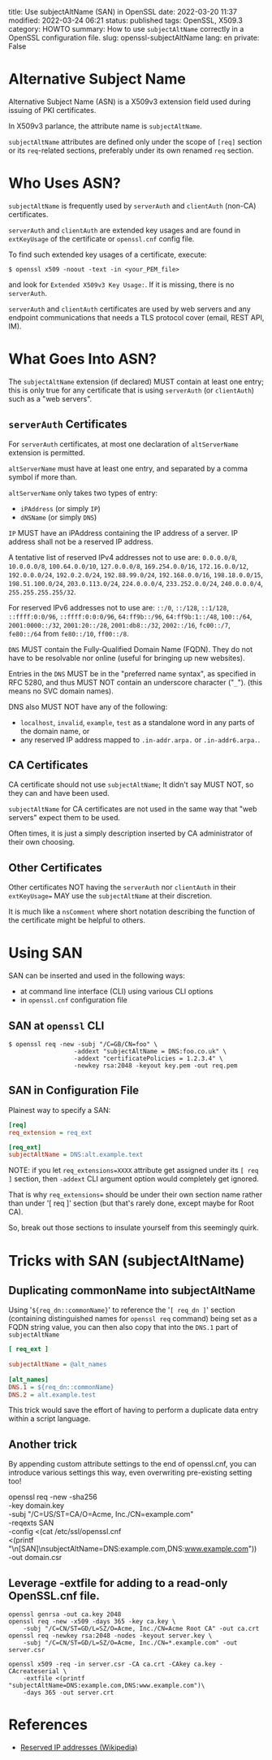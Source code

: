 title: Use subjectAltName (SAN) in OpenSSL
date: 2022-03-20 11:37
modified: 2022-03-24 06:21
status: published
tags: OpenSSL, X509.3
category: HOWTO
summary: How to use `subjectAltName` correctly in a OpenSSL configuration file.
slug: openssl-subjectAltName
lang: en
private: False

Alternative Subject Name
========================

Alternative Subject Name (ASN) is a X509v3 extension field used during issuing of PKI certificates.

In X509v3 parlance, the attribute name is `subjectAltName`.

`subjectAltName` attributes are defined only under the scope of `[req]` section or its `req`-related sections, preferably under its own renamed `req` section.


Who Uses ASN?
=============

`subjectAltName` is frequently used by `serverAuth` and `clientAuth` (non-CA) certificates.  

`serverAuth` and `clientAuth` are extended key usages and are found in `extKeyUsage` of the certificate or `openssl.cnf` config file.

To find such extended key usages of a certificate, execute:
```command
$ openssl x509 -noout -text -in <your_PEM_file>
```
and look for `Extended X509v3 Key Usage:`.  If it is missing, there is no `serverAuth`.

`serverAuth` and `clientAuth` certificates are used by web servers and any endpoint communications that needs a TLS protocol cover (email, REST API, IM).



What Goes Into ASN?
===================

The `subjectAltName` extension (if declared) MUST contain at least one entry; this is only true for any certificate that is using `serverAuth` (or `clientAuth`) such as a "web servers". 

`serverAuth` Certificates
-------------------------

For `serverAuth` certificates, at most one declaration of `altServerName` extension is permitted.

`altServerName` must have at least one entry, and separated by a comma symbol if more than.

`altServerName` only takes two types of entry:

* `iPAddress` (or simply `IP`)
* `dNSName` (or simply `DNS`)

`IP` MUST have an iPAddress containing the IP address of a server.  IP address shall not be a reserved IP address.

A tentative list of reserved IPv4 addresses not to use are: `0.0.0.0/8`, `10.0.0.0/8`, `100.64.0.0/10`, `127.0.0.0/8`, `169.254.0.0/16`, `172.16.0.0/12`, `192.0.0.0/24`, `192.0.2.0/24`, `192.88.99.0/24`, `192.168.0.0/16`, `198.18.0.0/15`, `198.51.100.0/24`, `203.0.113.0/24`, `224.0.0.0/4`, `233.252.0.0/24`, `240.0.0.0/4`, `255.255.255.255/32`.

For reserved IPv6 addresses not to use are: `::/0`, `::/128`, `::1/128`, `::ffff:0:0/96`, `::ffff:0:0:0/96`, `64:ff9b::/96`, `64:ff9b:1::/48`, `100::/64`, `2001:0000::/32`, `2001:20::/28`, `2001:db8::/32`, `2002::/16`, `fc00::/7`, `fe80::/64` from `fe80::/10`, `ff00::/8`.

`DNS` MUST contain the Fully‐Qualified Domain Name (FQDN).   They do not have to be resolvable nor online (useful for bringing up new websites).

Entries in the `DNS` MUST be in the "preferred name syntax", as specified in RFC 5280, and thus MUST NOT contain an underscore character ("`_`").  (this means no SVC domain names).

DNS also MUST NOT have any of the following: 

* `localhost`, `invalid`, `example`, `test` as a standalone word in any parts of the domain name, or 
* any reserved IP address mapped to `.in-addr.arpa.` or `.in-addr6.arpa.`.


CA Certificates
---------------

CA certificate should not use `subjectAltName`; It didn't say MUST NOT, so they can and have been used.  

`subjectAltName` for CA certificates are not used in the same way that "web servers" expect them to be used.  

Often times, it is just a simply description inserted by CA administrator of their own choosing.

Other Certificates
------------------

Other certificates NOT having the `serverAuth` nor `clientAuth` in their `extKeyUsage=` MAY use the `subjectAltName` at their discretion.  

It is much like a `nsComment` where short notation describing the function of the certificate might be helpful to others.

Using SAN
=========

SAN can be inserted and used in the following ways:

* at command line interface (CLI) using various CLI options
* in `openssl.cnf` configuration file

SAN at `openssl` CLI
--------------------

```console
$ openssl req -new -subj "/C=GB/CN=foo" \
                  -addext "subjectAltName = DNS:foo.co.uk" \
                  -addext "certificatePolicies = 1.2.3.4" \
                  -newkey rsa:2048 -keyout key.pem -out req.pem
```

SAN in Configuration File
-------------------------
Plainest way to specify a SAN:

```ini
[req]
req_extension = req_ext

[req_ext]
subjectAltName = DNS:alt.example.text
```

NOTE: if you let `req_extensions=XXXX` attribute get assigned under
its `[ req ]` section, then `-addext` CLI argument option would completely get ignored.

That is why `req_extensions=` should be under their own section name rather than under '[ req ]' section (but that's rarely done, except maybe for Root CA).

So, break out those sections to insulate yourself from this seemingly quirk.


Tricks with SAN (subjectAltName)
================================

Duplicating commonName into subjectAltName
-------------------------------------------
Using '`${req_dn::commonName}`' to reference the '`[ req_dn ]`' section
(containing distinguished names for `openssl req` command) being set as a FQDN
string value, you can then also copy that into the `DNS.1` part of `subjectAltName`

```ini
[ req_ext ]
    
subjectAltName = @alt_names
    
[alt_names]
DNS.1 = ${req_dn::commonName}
DNS.2 = alt.example.test
```

This trick would save the effort of having to perform a duplicate data entry within a script language.


Another trick
-------------
By appending custom attribute settings to the end of openssl.cnf,
you can introduce various settings this way, even overwriting
pre-existing setting too!


openssl req -new -sha256 \
    -key domain.key \
    -subj "/C=US/ST=CA/O=Acme, Inc./CN=example.com" \
    -reqexts SAN \
    -config <(cat /etc/ssl/openssl.cnf \
        <(printf "\n[SAN]\nsubjectAltName=DNS:example.com,DNS:www.example.com")) \
    -out domain.csr


Leverage -extfile for adding to a read-only OpenSSL.cnf file.
-------------------------------------------------------------

    openssl genrsa -out ca.key 2048
    openssl req -new -x509 -days 365 -key ca.key \
        -subj "/C=CN/ST=GD/L=SZ/O=Acme, Inc./CN=Acme Root CA" -out ca.crt
    openssl req -newkey rsa:2048 -nodes -keyout server.key \
        -subj "/C=CN/ST=GD/L=SZ/O=Acme, Inc./CN=*.example.com" -out server.csr

    openssl x509 -req -in server.csr -CA ca.crt -CAkey ca.key -CAcreateserial \
        -extfile <(printf "subjectAltName=DNS:example.com,DNS:www.example.com")\
        -days 365 -out server.crt


References
==========
* [Reserved IP addresses (Wikipedia)](https://en.wikipedia.org/wiki/Reserved_IP_addresses)
